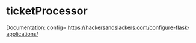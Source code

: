 # ticketProcessor

Documentation: 
config= https://hackersandslackers.com/configure-flask-applications/